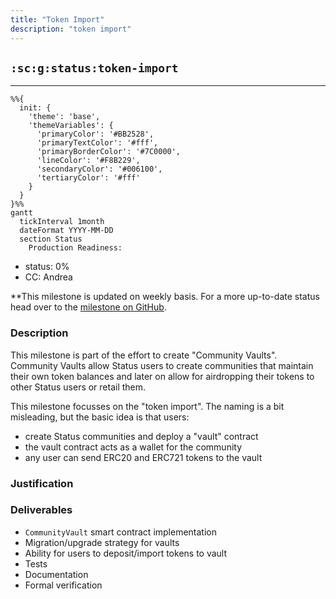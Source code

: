 ```yaml
---
title: "Token Import"
description: "token import"
---
```

## `:sc:g:status:token-import`
---

```mermaid
%%{ 
  init: { 
    'theme': 'base', 
    'themeVariables': { 
      'primaryColor': '#BB2528', 
      'primaryTextColor': '#fff', 
      'primaryBorderColor': '#7C0000', 
      'lineColor': '#F8B229', 
      'secondaryColor': '#006100', 
      'tertiaryColor': '#fff' 
    } 
  } 
}%%
gantt
  tickInterval 1month
  dateFormat YYYY-MM-DD 
  section Status
    Production Readiness:
```

- status: 0%
- CC: Andrea

**This milestone is updated on weekly basis. For a more up-to-date status head over to the [milestone on GitHub](https://github.com/status-im/communities-contracts/milestone/1).

### Description

This milestone is part of the effort to create "Community Vaults".
Community Vaults allow Status users to create communities that maintain their own token balances and later on allow for airdropping their tokens to other Status users or retail them.

This milestone focusses on the "token import".
The naming is a bit misleading, but the basic idea is that users:

- create Status communities and deploy a "vault" contract
- the vault contract acts as a wallet for the community
- any user can send ERC20 and ERC721 tokens to the vault

### Justification


### Deliverables

- `CommunityVault` smart contract implementation
- Migration/upgrade strategy for vaults
- Ability for users to deposit/import tokens to vault
- Tests
- Documentation
- Formal verification



